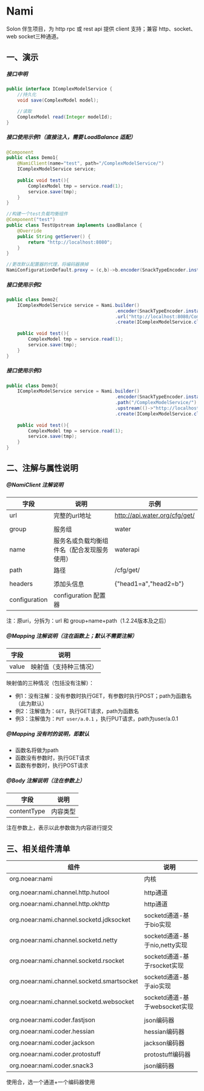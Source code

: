 
# Nami

Solon 伴生项目，为 http rpc 或 rest api 提供 client 支持；兼容 http、socket、web socket三种通道。

## 一、演示

##### 接口申明

```java
public interface IComplexModelService {
    //持久化
    void save(ComplexModel model);

    //读取
    ComplexModel read(Integer modelId);
}
```


##### 接口使用示例1（直接注入，需要 LoadBalance 适配）

```java
@Component
public class Demo1{
    @NamiClient(name="test", path="/ComplexModelService/")
    IComplexModelService service;
    
    public void test(){
        ComplexModel tmp = service.read(1);
        service.save(tmp);
    }
}

//构建一个test负载均衡组件
@Component("test")
public class TestUpstream implements LoadBalance {
    @Override
    public String getServer() {
        return "http://localhost:8080";
    }
}

//更改默认配置器的代理，将编码器换掉
NamiConfigurationDefault.proxy = (c,b)->b.encoder(SnackTypeEncoder.instance);
```

##### 接口使用示例2

```java
public class Demo2{
    IComplexModelService service = Nami.builder()
                                        .encoder(SnackTypeEncoder.instance)
                                        .url("http://localhost:8080/ComplexModelService/")
                                        .create(IComplexModelService.class);
    
    public void test(){
        ComplexModel tmp = service.read(1);
        service.save(tmp);
    }
}
```

##### 接口使用示例3

```java
public class Demo3{
    IComplexModelService service = Nami.builder()
                                        .encoder(SnackTypeEncoder.instance)
                                        .path("/ComplexModelService/")
                                        .upstream(()->"http://localhost:8080")
                                        .create(IComplexModelService.class);
    
    public void test(){
        ComplexModel tmp = service.read(1);
        service.save(tmp);
    }
}
```

## 二、注解与属性说明

##### @NamiClient 注解说明

| 字段 | 说明 | 示例 |
| -------- | -------- | -------- |
| url     | 完整的url地址     | http://api.water.org/cfg/get/ |
| | | |
| group     | 服务组     | water |
| name     | 服务名或负载均衡组件名（配合发现服务使用）     | waterapi |
| path     | 路径     | /cfg/get/ |
| | | |
| headers     | 添加头信息     | {"head1=a","head2=b"} |
| configuration     | configuration 配置器     |  |

注：原uri，分拆为：url 和 group+name+path（1.2.24版本及之后）

##### @Mapping 注解说明（注在函数上；默认不需要注解）

| 字段 | 说明 | 
| -------- | -------- | 
| value     | 映射值（支持种三情况）     | 

映射值的三种情况（包括没有注解）：
* 例1：没有注解：没有参数时执行GET，有参数时执行POST；path为函数名（此为默认）
* 例2：注解值为：`GET`，执行GET请求，path为函数名
* 例3：注解值为：`PUT user/a.0.1` ，执行PUT请求，path为user/a.0.1

##### @Mapping 没有时的说明，即默认
* 函数名将做为path
* 函数没有参数时，执行GET请求
* 函数有参数时，执行POST请求

##### @Body 注解说明（注在参数上）

| 字段 | 说明 | 
| -------- | -------- | 
| contentType     | 内容类型     | 

注在参数上，表示以此参数做为内容进行提交


## 三、相关组件清单

| 组件 | 说明 | 
| -------- | -------- | 
| org.noear:nami     | 内核     | 
|      |      | 
| org.noear:nami.channel.http.hutool     |  http通道    | 
| org.noear:nami.channel.http.okhttp     |  http通道     | 
| org.noear:nami.channel.socketd.jdksocket     |  socketd通道-基于bio实现    | 
| org.noear:nami.channel.socketd.netty     | socketd通道-基于nio,netty实现     | 
| org.noear:nami.channel.socketd.rsocket     | socketd通道-基于rsocket实现     | 
| org.noear:nami.channel.socketd.smartsocket     | socketd通道-基于aio实现     | 
| org.noear:nami.channel.socketd.websocket     |  socketd通道-基于websocket实现    | 
|      |      | 
| org.noear:nami.coder.fastjson     |  json编码器    | 
| org.noear:nami.coder.hessian     |  hessian编码器    |
| org.noear:nami.coder.jackson     |  jackson编码器    |
| org.noear:nami.coder.protostuff     |  protostuff编码器    |
| org.noear:nami.coder.snack3     |  json编码器    |


使用合，选一个通道+一个编码器使用
